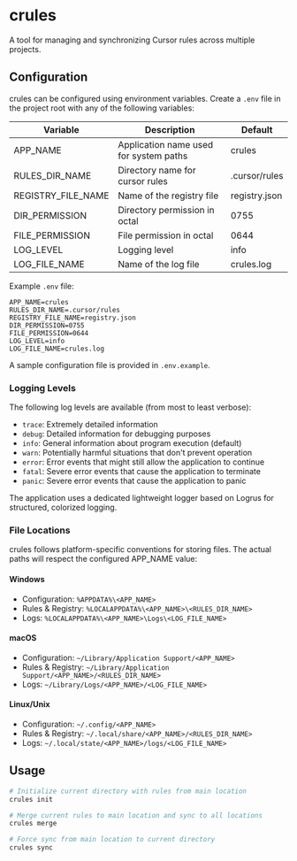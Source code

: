 # crules

A tool for managing and synchronizing Cursor rules across multiple projects.

## Configuration

crules can be configured using environment variables. Create a `.env` file in the project root with any of the following variables:

| Variable | Description | Default |
|----------|-------------|---------|
| APP_NAME | Application name used for system paths | crules |
| RULES_DIR_NAME | Directory name for cursor rules | .cursor/rules |
| REGISTRY_FILE_NAME | Name of the registry file | registry.json |
| DIR_PERMISSION | Directory permission in octal | 0755 |
| FILE_PERMISSION | File permission in octal | 0644 |
| LOG_LEVEL | Logging level | info |
| LOG_FILE_NAME | Name of the log file | crules.log |

Example `.env` file:
```
APP_NAME=crules
RULES_DIR_NAME=.cursor/rules
REGISTRY_FILE_NAME=registry.json
DIR_PERMISSION=0755
FILE_PERMISSION=0644
LOG_LEVEL=info
LOG_FILE_NAME=crules.log
```

A sample configuration file is provided in `.env.example`.

### Logging Levels

The following log levels are available (from most to least verbose):

- `trace`: Extremely detailed information
- `debug`: Detailed information for debugging purposes
- `info`: General information about program execution (default)
- `warn`: Potentially harmful situations that don't prevent operation
- `error`: Error events that might still allow the application to continue
- `fatal`: Severe error events that cause the application to terminate
- `panic`: Severe error events that cause the application to panic

The application uses a dedicated lightweight logger based on Logrus for structured, colorized logging.

### File Locations

crules follows platform-specific conventions for storing files. The actual paths will respect the configured APP_NAME value:

#### Windows
- Configuration: `%APPDATA%\<APP_NAME>`
- Rules & Registry: `%LOCALAPPDATA%\<APP_NAME>\<RULES_DIR_NAME>`
- Logs: `%LOCALAPPDATA%\<APP_NAME>\Logs\<LOG_FILE_NAME>`

#### macOS
- Configuration: `~/Library/Application Support/<APP_NAME>`
- Rules & Registry: `~/Library/Application Support/<APP_NAME>/<RULES_DIR_NAME>`
- Logs: `~/Library/Logs/<APP_NAME>/<LOG_FILE_NAME>`

#### Linux/Unix
- Configuration: `~/.config/<APP_NAME>`
- Rules & Registry: `~/.local/share/<APP_NAME>/<RULES_DIR_NAME>`
- Logs: `~/.local/state/<APP_NAME>/logs/<LOG_FILE_NAME>`

## Usage

```bash
# Initialize current directory with rules from main location
crules init

# Merge current rules to main location and sync to all locations
crules merge

# Force sync from main location to current directory
crules sync
``` 